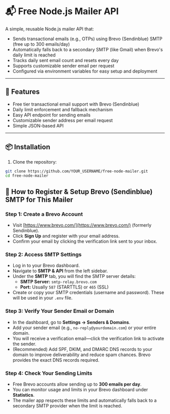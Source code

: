 # 📬 Free Node.js Mailer API

A simple, reusable Node.js mailer API that:

- Sends transactional emails (e.g., OTPs) using Brevo (Sendinblue) SMTP (free up to 300 emails/day)
- Automatically falls back to a secondary SMTP (like Gmail) when Brevo's daily limit is reached
- Tracks daily sent email count and resets every day
- Supports customizable sender email per request
- Configured via environment variables for easy setup and deployment

---

## 🚀 Features

- Free tier transactional email support with Brevo (Sendinblue)
- Daily limit enforcement and fallback mechanism
- Easy API endpoint for sending emails
- Customizable sender address per email request
- Simple JSON-based API

---

## 📦 Installation

1. Clone the repository:

```bash
git clone https://github.com/YOUR_USERNAME/free-node-mailer.git
cd free-node-mailer
```

## 📧 How to Register & Setup Brevo (Sendinblue) SMTP for This Mailer

### Step 1: Create a Brevo Account

- Visit [https://www.brevo.com/](https://www.brevo.com/) (formerly Sendinblue).
- Click **Sign Up** and register with your email address.
- Confirm your email by clicking the verification link sent to your inbox.

### Step 2: Access SMTP Settings

- Log in to your Brevo dashboard.
- Navigate to **SMTP & API** from the left sidebar.
- Under the **SMTP** tab, you will find the SMTP server details:
  - **SMTP Server:** `smtp-relay.brevo.com`
  - **Port:** Usually `587` (STARTTLS) or `465` (SSL)
- Create or copy your SMTP credentials (username and password). These will be used in your `.env` file.

### Step 3: Verify Your Sender Email or Domain

- In the dashboard, go to **Settings → Senders & Domains**.
- Add your sender email (e.g., `no-reply@yourdomain.com`) or your entire domain.
- You will receive a verification email—click the verification link to activate the sender.
- (Recommended) Add SPF, DKIM, and DMARC DNS records to your domain to improve deliverability and reduce spam chances. Brevo provides the exact DNS records required.

### Step 4: Check Your Sending Limits

- Free Brevo accounts allow sending up to **300 emails per day**.
- You can monitor usage and limits in your Brevo dashboard under **Statistics**.
- The mailer app respects these limits and automatically falls back to a secondary SMTP provider when the limit is reached.
